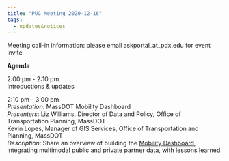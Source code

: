 ```yaml
---
title: "PUG Meeting 2020-12-16"
tags:
  - updates&notices
---
```


Meeting call-in information: please email askportal_at_pdx.edu for event invite

**Agenda**

2:00 pm - 2:10 pm  
Introductions & updates  

2:10 pm - 3:00 pm  
_Presentation_: MassDOT Mobility Dashboard  
_Presenters_: Liz Williams, Director of Data and Policy, Office of Transportation Planning, MassDOT  
Kevin Lopes, Manager of GIS Services, Office of Transportation and Planning, MassDOT  
_Description_: Share an overview of building the [Mobility Dashboard](https://mobility-massdot.hub.arcgis.com/), integrating multimodal public and private partner data, with lessons learned.
